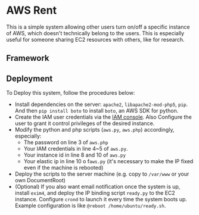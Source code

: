 # AWS Rent

This is a simple system allowing other users turn on/off a specific instance of AWS, which doesn't technically belong to the users.
This is especially useful for someone sharing EC2 resources with others, like for research.

## Framework



## Deployment

To Deploy this system, follow the procedures below:

* Install dependencies on the server: `apache2`, `libapache2-mod-php5`, `pip`. And then `pip install boto` to install `boto`, an AWS SDK for python.
* Create the IAM user credentials via the [IAM console](https://console.aws.amazon.com/iam/home?#home). 
Also Configure the user to grant it control privileges of the desired instance.
* Modify the python and php scripts (`aws.py`, `aws.php`) accordingly, especially:
    * The password on line 3 of `aws.php`
    * Your IAM credentials in line 4~5 of `aws.py`.
    * Your instance id in line 8 and 10 of `aws.py`
    * Your elastic ip in line 10 o f`aws.py` (it's necessary to make the IP fixed even if the machine is rebooted)
* Deploy the scripts to the server machine (e.g. copy to `/var/www` or your own DocumentRoot)
* (Optional) If you also want email notification once the system is up, install `exim4`, and deploy the IP binding script `ready.py` to the EC2 instance.
Configure `crond` to launch it every time the system boots up.
Example configuration is like `@reboot /home/ubuntu/ready.sh`.
